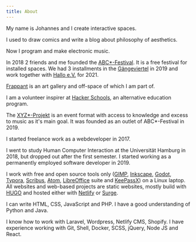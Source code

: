 ```yaml
---
title: About
---
```

My name is Johannes and I create interactive spaces.

I used to draw comics and write a blog about philosophy of aesthetics.

Now I program and make electronic music.

In 2018 2 friends and me founded the [ABC*-Festival](https://abcfestival.de). It is a free festival for installed spaces. We had 3 installments in the [Gängeviertel](https://das-gaengeviertel.info/) in 2019 and work together with [Hallo e.V.](https://hallohallohallo.org/de) for 2021.

[Frappant](https://frappant.org) is an art gallery and off-space of which I am part of.

I am a volunteer inspirer at [Hacker Schools](https://hacker-school.de/), an alternative education program.

The [XYZ*-Projekt](https://xyzfestival.de) is an event format with access to knowledge and excess to music as it's main goal. It was founded as an outlet of ABC*-Festival in 2019.

I started freelance work as a webdeveloper in 2017.

I went to study Human Computer Interaction at the Universität Hamburg in 2018, but dropped out after the first semester. I started working as a permanently employed software developer in 2019.

I work with free and open source tools only ([GIMP](https://www.gimp.org/), [Inkscape](https://inkscape.org/), [Godot](https://godotengine.org/), [Typora](https://typora.io/), [Scribus](https://www.scribus.net/), [Atom](https://atom.io/), [LibreOffice](https://www.libreoffice.org/) suite and [KeePassX](https://www.keepassx.org/)) on a Linux laptop. All websites and web-based projects are static websites, mostly build with [HUGO](https://gohugo.io/) and hosted either with [Netlify](https://www.netlify.com/) or [Surge](https://surge.sh/).

I can write HTML, CSS, JavaScript and PHP. I have a good understanding of Python and Java.

I know how to work with Laravel, Wordpress, Netlify CMS, Shopify. I have experience working with Git, Shell, Docker, SCSS, jQuery, Node JS and React.
